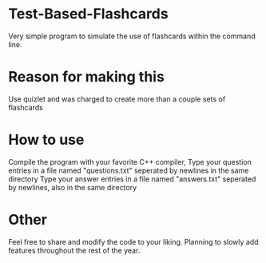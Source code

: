 # Test-Based-Flashcards
Very simple program to simulate the use of flashcards within the command line.

# Reason for making this
Use quizlet and was charged to create more than a couple sets of flashcards

# How to use
Compile the program with your favorite C++ compiler,
Type your question entries in a file named "questions.txt" seperated by newlines in the same directory
Type your answer entries in a file named "answers.txt" seperated by newlines, also in the same directory

# Other
Feel free to share and modify the code to your liking.
Planning to slowly add features throughout the rest of the year.
